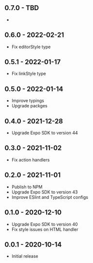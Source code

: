 ## 0.7.0 - TBD

* 

## 0.6.0 - 2022-02-21

* Fix editorStyle type

## 0.5.1 - 2022-01-17

* Fix linkStyle type

## 0.5.0 - 2022-01-14

* Improve typings
* Upgrade packges

## 0.4.0 - 2021-12-28

* Upgrade Expo SDK to version 44

## 0.3.0 - 2021-11-02

* Fix action handlers

## 0.2.0 - 2021-11-01

* Publish to NPM
* Upgrade Expo SDK to version 43
* Improve ESlint and TypeScript configs

## 0.1.0 - 2020-12-10

* Upgrade Expo SDK to version 40
* Fix style issues on HTML handler

## 0.0.1 - 2020-10-14

* Initial release
